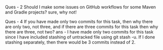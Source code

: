 Ques - 2 Should I make some issues on GitHub workflows for some Maven and Gradle projects?
sure, why not!

Ques - 4 If you have made only two commits for this task, then why there are only two, not three, and if there are three commits for this task then why there are three, not two?
ans - I have made only two commits for this task since I have included stashing of untracked file using git stash -u. If I done stashing separately, then there would be 3 commits instead of 2.